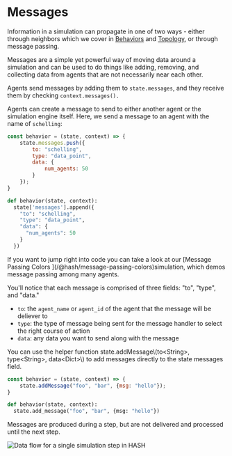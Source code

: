 # Messages

Information in a simulation can propagate in one of two ways - either through neighbors which we cover in [Behaviors](/docs/simulation/creating-simulations/behaviors/) and [Topology](/docs/simulation/creating-simulations/configuration/topology/), or through message passing.

Messages are a simple yet powerful way of moving data around a simulation and can be used to do things like adding, removing, and collecting data from agents that are not necessarily near each other.

Agents send messages by adding them to `state.messages`, and they receive them by checking `context.messages().`

Agents can create a message to send to either another agent or the simulation engine itself. Here, we send a message to an agent with the name of `schelling`:

<Tabs>
<Tab title="JavaScript" >


```javascript
const behavior = (state, context) => {
    state.messages.push({
        to: "schelling",
        type: "data_point",
        data: {
            num_agents: 50
        }
    });
}
```

</Tab >

<Tab title="Python" >


```python
def behavior(state, context):  
  state['messages'].append({
    "to": "schelling",
    "type": "data_point",
    "data": {
      "num_agents": 50
    }
  })
```

</Tab>
</Tabs>

<Hint style="info">
If you want to jump right into code you can take a look at our [Message Passing Colors ](/@hash/message-passing-colors)simulation, which demos message passing among many agents.
</Hint>

You'll notice that each message is comprised of three fields: "to", "type", and "data."

* `to`:  the `agent_name` or `agent_id` of the agent that the message will be deliever to
* `type`: the type of message being sent for the message handler to select the right course of action
* `data`: any data you want to send along with the message

<Hint style="info">
You can use the helper function state.addMessage\(to&lt;String&gt;, type&lt;String&gt;, data&lt;Dict&gt;\) to add messages directly to the state messages field.
</Hint>

<Tabs>
<Tab title="JavaScript" >


```javascript
const behavior = (state, context) => {
    state.addMessage("foo", "bar", {msg: "hello"});
}
```

</Tab >

<Tab title="Python" >


```python
def behavior(state, context):
  state.add_message("foo", "bar", {msg: "hello"})
```

</Tab>
</Tabs>

Messages are produced during a step, but are not delivered and processed until the next step.

![Data flow for a single simulation step in HASH](https://cdn-us1.hash.ai/site/docs/image%20%2824%29.png)


